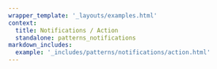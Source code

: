 ```yaml
---
wrapper_template: '_layouts/examples.html'
context:
  title: Notifications / Action
  standalone: patterns_notifications
markdown_includes:
  example: '_includes/patterns/notifications/action.html'
---
```

